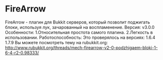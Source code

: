 # FireArrow
FireArrow - плагин для Bukkit серверов, который позволит поджигать блоки, используя лук, зачарованный на воспламенение.
Версия: v3.0.0
Особенности:
1.Относительная простота самого плагина.
2.Легкость в использовании.
Работоспособность:
Это проверялось на версиях:
1.6.4
1.7.9
Вы можете посмотреть тему на rubukkit.org:
http://www.rubukkit.org/threads/mech-firearrow-v2-0-podzhigaem-bloki-1-6-4-r2-0.98333/
